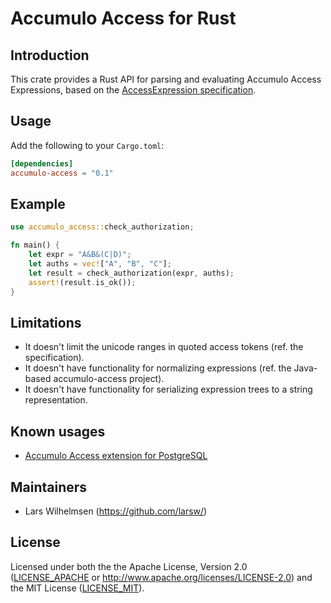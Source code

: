 # Accumulo Access for Rust

## Introduction

This crate provides a Rust API for parsing and evaluating Accumulo Access Expressions, based on the [AccessExpression specification](https://github.com/apache/accumulo-access/blob/main/SPECIFICATION.md).

## Usage

Add the following to your `Cargo.toml`:

```toml
[dependencies]
accumulo-access = "0.1"
```

## Example

```rust
use accumulo_access::check_authorization;

fn main() {
    let expr = "A&B&(C|D)";
    let auths = vec!["A", "B", "C"];
    let result = check_authorization(expr, auths);
    assert!(result.is_ok());
}
```

## Limitations

* It doesn't limit the unicode ranges in quoted access tokens (ref. the specification).
* It doesn't have functionality for normalizing expressions (ref. the Java-based accumulo-access project).
* It doesn't have functionality for serializing expression trees to a string representation. 

## Known usages

* [Accumulo Access extension for PostgreSQL](https://github.com/larsw/accumulo-access-pg)

## Maintainers

* Lars Wilhelmsen (https://github.com/larsw/)

## License

Licensed under both the the Apache License, Version 2.0 ([LICENSE_APACHE](accumulo-access/LICENSE_APACHE) or http://www.apache.org/licenses/LICENSE-2.0) and the MIT License ([LICENSE_MIT](accumulo-access/LICENSE_MIT)).

